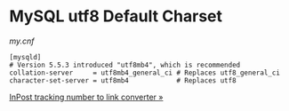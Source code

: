 # MySQL utf8 Default Charset

_my.cnf_

    [mysqld]
    # Version 5.5.3 introduced "utf8mb4", which is recommended
    collation-server     = utf8mb4_general_ci # Replaces utf8_general_ci
    character-set-server = utf8mb4            # Replaces utf8



[InPost tracking number to link converter »](inpost-tracking-number-to-link-converter.html)


